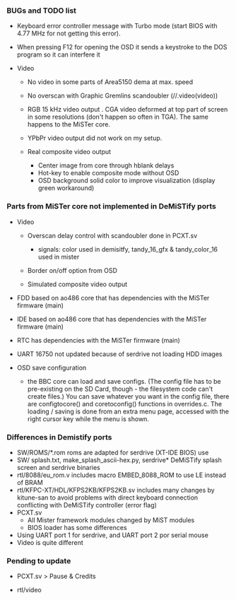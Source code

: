 ### BUGs and TODO list

* Keyboard error controller message with Turbo mode (start BIOS with 4.77 MHz for not getting this error).

* When pressing F12 for opening the OSD it sends a keystroke to the DOS program so it can interfere it

* Video

  * No video in some parts of Area5150 dema at max. speed

  * No overscan with Graphic Gremlins scandoubler (//.video(video))
  
  * RGB 15 kHz video output . CGA video deformed at top part of screen in some resolutions (don't happen so often in TGA). The same happens to the MiSTer core.
    
  * YPbPr video output did not work on my setup.
  
  * Real composite video output
    * Center image from core through hblank delays
    * Hot-key to enable composite mode without OSD 
    * OSD background solid color to improve visualization (display green workaround)
    
      

### Parts from MiSTer core not implemented in DeMiSTify ports

* Video
  
  * Overscan delay control with scandoubler done in PCXT.sv
    * signals: color used in demisitfy, tandy_16_gfx & tandy_color_16 used in mister
  
  * Border on/off option from OSD
  * Simulated composite video output
  
* FDD based on ao486 core that has dependencies with the MiSTer firmware (main)

* IDE based on ao486 core that has dependencies with the MiSTer firmware (main)

* RTC has dependencies with the MiSTer firmware (main)

* UART 16750 not updated because of serdrive not loading HDD images

* OSD save configuration

  *  the BBC core can load and save configs.  (The config file has to be pre-existing on the SD Card, though - the filesystem code can't create files.)  You can save whatever you want in the config file, there are configtocore() and coretoconfig() functions in overrides.c.  The loading / saving is done from an extra menu page, accessed with the right cursor key while the menu is shown.

  

### Differences in Demistify ports

* SW/ROMS/*.rom  roms are adapted for serdrive (XT-IDE BIOS) use
* SW/   splash.txt, make_splash_ascii-hex.py, serdrive*   DeMiSTify splash screen and serdrive binaries
* rtl/8088/eu_rom.v includes macro EMBED_8088_ROM to use LE instead of BRAM
* rtl/KFPC-XT/HDL/KFPS2KB/KFPS2KB.sv includes many changes by kitune-san to avoid problems with direct keyboard connection conflicting with DeMiSTify controller (error flag)
* PCXT.sv
  * All Mister framework modules changed by MiST modules
  * BIOS loader has some differences
* Using UART port 1 for serdrive, and UART port 2 por serial mouse
* Video is quite different



### Pending to update

* PCXT.sv  > Pause & Credits 

* rtl/video

  



